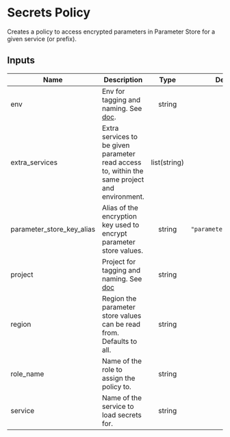 # Secrets Policy

Creates a policy to access encrypted parameters in Parameter Store for a given service (or prefix).

<!-- START -->
## Inputs

| Name | Description | Type | Default | Required |
|------|-------------|:----:|:-----:|:-----:|
| env | Env for tagging and naming. See [doc](../README.md#consistent-tagging). | string | n/a | yes |
| extra_services | Extra services to be given parameter read access to, within the same project and environment. | list(string) | `[]` | no |
| parameter\_store\_key\_alias | Alias of the encryption key used to encrypt parameter store values. | string | `"parameter_store_key"` | no |
| project | Project for tagging and naming. See [doc](../README.md#consistent-tagging) | string | n/a | yes |
| region | Region the parameter store values can be read from. Defaults to all. | string | `"*"` | no |
| role\_name | Name of the role to assign the policy to. | string | n/a | yes |
| service | Name of the service to load secrets for. | string | n/a | yes |

<!-- END -->
